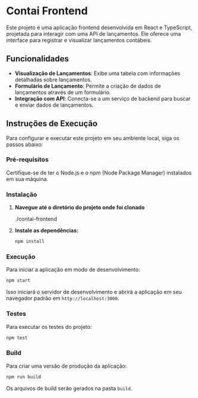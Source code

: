 # Contai Frontend

Este projeto é uma aplicação frontend desenvolvida em React e TypeScript, projetada para interagir com uma API de lançamentos. Ele oferece uma interface para registrar e visualizar lançamentos contábeis.


## Funcionalidades

- **Visualização de Lançamentos**: Exibe uma tabela com informações detalhadas sobre lançamentos.
- **Formulário de Lançamento**: Permite a criação de dados de lançamentos através de um formulário.
- **Integração com API**: Conecta-se a um serviço de backend para buscar e enviar dados de lançamentos.


## Instruções de Execução

Para configurar e executar este projeto em seu ambiente local, siga os passos abaixo:

### Pré-requisitos

Certifique-se de ter o Node.js e o npm (Node Package Manager) instalados em sua máquina.


### Instalação

1.  **Navegue até o diretório do projeto onde foi clonado**

    ./contai-frontend

2.  **Instale as dependências:**

    ```bash
    npm install
    ```


### Execução

Para iniciar a aplicação em modo de desenvolvimento:

```bash
npm start
```

Isso iniciará o servidor de desenvolvimento e abrirá a aplicação em seu navegador padrão em `http://localhost:3000`.


### Testes

Para executar os testes do projeto:

```bash
npm test
```


### Build

Para criar uma versão de produção da aplicação:

```bash
npm run build
```

Os arquivos de build serão gerados na pasta `build`.



